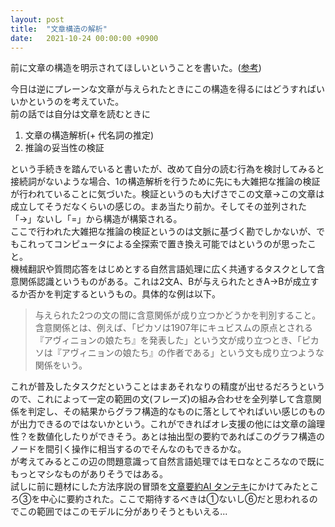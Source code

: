```yaml
---
layout: post
title:  "文章構造の解析"
date:   2021-10-24 00:00:00 +0900
---
```


前に文章の構造を明示されてほしいということを書いた。([参考](https://auhulu.github.io/blog/2021/10/19/logic_markup.html))  

今日は逆にプレーンな文章が与えられたときにこの構造を得るにはどうすればいいかというのを考えていた。  
前の話では自分は文章を読むときに
1. 文章の構造解析(+ 代名詞の推定)
2. 推論の妥当性の検証  

という手続きを踏んでいると書いたが、改めて自分の読む行為を検討してみると接続詞がないような場合、1の構造解析を行うために先にも大雑把な推論の検証が行われていることに気づいた。検証というのも大げさでこの文章→この文章は成立してそうだなくらいの感じの。まあ当たり前か。そしてその並列された「→」ないし「=」から構造が構築される。  
ここで行われた大雑把な推論の検証というのは文脈に基づく勘でしかないが、でもこれってコンピュータによる全探索で置き換え可能ではというのが思ったこと。  
機械翻訳や質問応答をはじめとする自然言語処理に広く共通するタスクとして含意関係認識というものがある。これは2文A、Bが与えられたときA→Bが成立するか否かを判定するというもの。具体的な例は以下。
> 与えられた2つの文の間に含意関係が成り立つかどうかを判別すること。含意関係とは、例えば、「ピカソは1907年にキュビスムの原点とされる『アヴィニョンの娘たち』を発表した」という文が成り立つとき、「ピカソは『アヴィニョンの娘たち』の作者である」という文も成り立つような関係をいう。    

これが普及したタスクだということはまあそれなりの精度が出せるだろうというので、これによって一定の範囲の文(フレーズ)の組み合わせを全列挙して含意関係を判定し、その結果からグラフ構造的なものに落としてやればいい感じのものが出力できるのではないかという。これができればオレ支援の他には文章の論理性？を数値化したりができそう。あとは抽出型の要約であればこのグラフ構造のノードを間引く操作に相当するのでそんなのもできるかな。  
が考えてみるとこの辺の問題意識って自然言語処理ではモロなところなので既にもっとマシなものがありそうではある。  
試しに前に題材にした方法序説の冒頭を[文章要約AI タンテキ](https://ai-tanteki.com/)にかけてみたところ③を中心に要約された。ここで期待するべきは①ないし⑥だと思われるのでこの範囲ではこのモデルに分がありそうともいえる...
